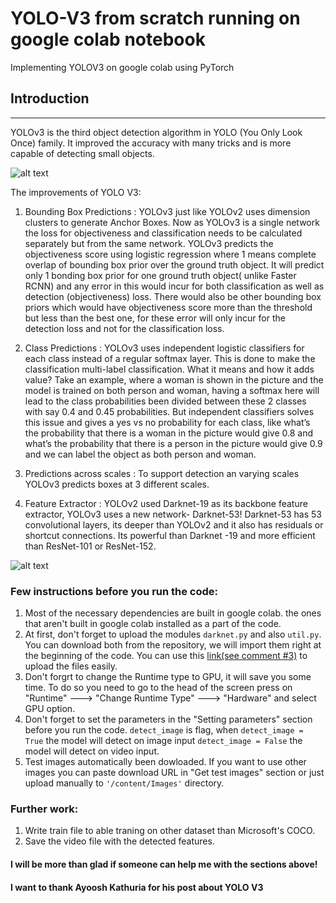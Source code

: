 # YOLO-V3 from scratch running on google colab notebook
Implementing YOLOV3 on google colab using PyTorch

## Introduction
---
YOLOv3 is the third object detection algorithm in YOLO (You Only Look Once) family. It improved the accuracy with many tricks and is more capable of detecting small objects.

![alt text](https://static.wixstatic.com/media/4b2724_81d3803e19254b8cb6060b447ea51bf7~mv2.png/v1/fill/w_925,h_243,al_c,usm_0.66_1.00_0.01/4b2724_81d3803e19254b8cb6060b447ea51bf7~mv2.png)

The improvements of YOLO V3:

1. Bounding Box Predictions : YOLOv3 just like YOLOv2 uses dimension clusters to generate Anchor Boxes. Now as YOLOv3 is a single network the loss for objectiveness and classification needs to be calculated separately but from the same network. YOLOv3 predicts the objectiveness score using logistic regression where 1 means complete overlap of bounding box prior over the ground truth object. It will predict only 1 bonding box prior for one ground truth object( unlike Faster RCNN) and any error in this would incur for both classification as well as detection (objectiveness) loss. There would also be other bounding box priors which would have objectiveness score more than the threshold but less than the best one, for these error will only incur for the detection loss and not for the classification loss.

2. Class Predictions : YOLOv3 uses independent logistic classifiers for each class instead of a regular softmax layer. This is done to make the classification multi-label classification. What it means and how it adds value? Take an example, where a woman is shown in the picture and the model is trained on both person and woman, having a softmax here will lead to the class probabilities been divided between these 2 classes with say 0.4 and 0.45 probabilities. But independent classifiers solves this issue and gives a yes vs no probability for each class, like what’s the probability that there is a woman in the picture would give 0.8 and what’s the probability that there is a person in the picture would give 0.9 and we can label the object as both person and woman.

3. Predictions across scales : To support detection an varying scales YOLOv3 predicts boxes at 3 different scales.

4. Feature Extractor : YOLOv2 used Darknet-19 as its backbone feature extractor, YOLOv3 uses a new network- Darknet-53! Darknet-53 has 53 convolutional layers, its deeper than YOLOv2 and it also has residuals or shortcut connections. Its powerful than Darknet -19 and more efficient than ResNet-101 or ResNet-152.

![alt text](https://cdn-images-1.medium.com/max/1600/1*_dsvGlCE0-HfvGBcpdxoUg.png)


### Few instructions before you run the code:
1. Most of the necessary dependencies are built in google colab. the ones that aren't built in google colab installed as a part of the code.
2. At first, don't forget to upload the modules `darknet.py` and also `util.py`. You can download both from the repository, we will import them right at the beginning of the code. You can use this [link(see comment #3)](https://stackoverflow.com/questions/47320052/load-local-data-files-to-colaboratory) to upload the files easily.
3. Don't forgrt to change the Runtime type to GPU, it will save you some time. To do so you need to go to the head of the screen press on "Runtime" ---> "Change Runtime Type" ---> "Hardware" and select GPU option.
4. Don't forget to set the parameters in the "Setting parameters" section before you run the code. `detect_image` is flag, when `detect_image = True` the model will detect on image input `detect_image = False` the model will detect on video input.
5. Test images automatically been dowloaded. If you want to use other images you can paste download URL in "Get test images" section or just upload manually to `'/content/Images'` directory. 


### Further work:
1. Write train file to able traning on other dataset than Microsoft's COCO.
2. Save the video file with the detected features.


#### I will be more than glad if someone can help me with the sections above!
#### I want to thank Ayoosh Kathuria for his post about YOLO V3


